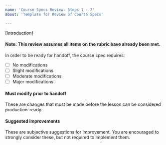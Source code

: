 ```yaml
---
name: 'Course Specs Review: Steps 1 - 7'
about: 'Template for Review of Course Specs'

---
```


[Introduction]

#### Note: This review assumes all items on the rubric have already been met.

In order to be ready for handoff, the course spec requires:

- [ ] No modifications
- [ ] Slight modifications
- [ ] Moderate modifications
- [ ] Major modifications

#### Must modify prior to handoff

These are changes that must be made before the lesson can be considered production-ready.


#### Suggested improvements

These are subjective suggestions for improvement. You are encouraged to strongly consider these, but not required to 
implement them.
